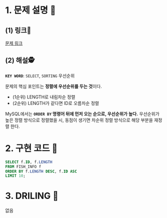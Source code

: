 # 1. 문제 설명 📌

## (1) 링크🔗

[문제 링크](https://school.programmers.co.kr/learn/courses/30/lessons/298517)

## (2) 해설🕵

**`KEY WORD`**: `SELECT`, `SORTING` 우선순위

문제의 핵심 포인트는 **정렬에 우선순위를 두는 것**이다.  

- (1순위) LENGTH로 내림차순 정렬 
- (2순위) LENGTH가 같다면 ID로 오름차순 정렬

MySQL에서는 **`ORDER BY` 명령어 뒤에 먼저 오는 순으로, 우선순위가 높다.**
우선순위가 높은 정렬 방식으로 정렬했을 시, 동점이 생기면 차순위 정렬 방식으로 해당 부분을 재정렬 한다.

# 2. 구현 코드 🔎

```sql
SELECT f.ID, f.LENGTH 
FROM FISH_INFO f
ORDER BY f.LENGTH DESC, f.ID ASC
LIMIT 10;
```

# 3. DRILING 🎯

없음


